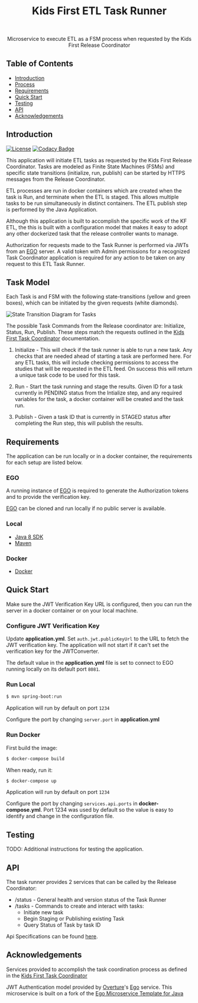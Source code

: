 <h1 align="center"> Kids First ETL Task Runner </h1> <br>

<p align="center">
  Microservice to execute ETL as a FSM process when requested by the Kids First Release Coordinator
</p>


## Table of Contents

- [Introduction](#introduction)
- [Process](#process)
- [Requirements](#requirements)
- [Quick Start](#quick-start)
- [Testing](#testing)
- [API](#requirements)
- [Acknowledgements](#acknowledgements)


## Introduction

[![License](https://img.shields.io/badge/License-Apache%202.0-blue.svg)](https://opensource.org/licenses/Apache-2.0)
[![Codacy Badge](https://api.codacy.com/project/badge/Grade/e91606af4a364076a7058c5ea1c006a8)](https://www.codacy.com/app/joneubank/kf-portal-etl-coordinator?utm_source=github.com&amp;utm_medium=referral&amp;utm_content=overture-stack/microservice-template-java&amp;utm_campaign=Badge_Grade)

This application will initiate ETL tasks as requested by the Kids First Release Coordinator. Tasks are modeled as Finite State Machines (FSMs) and specific state transitions (initialize, run, publish) can be started by HTTPS messages from the Release Coordinator. 

ETL processes are run in docker containers which are created when the task is Run, and terminate when the ETL is staged. This allows multiple tasks to be run simultaneously in distinct containers. The ETL publish step is performed by the Java Application.

Although this application is built to accomplish the specific work of the KF ETL, the  this is built with a configuration model that makes it easy to adopt any other dockerized task that the release controller wants to manage.

Authorization for requests made to the Task Runner is performed via JWTs from an [EGO](https://github.com/overture-stack/ego) server. A valid token with Admin permissions for a recognized Task Coordinator application is required for any action to be taken on any request to this ETL Task Runner.

## Task Model
Each Task is and FSM with the following state-transitions (yellow and green boxes), which can be initiated by the given requests (white diamonds).

![State Transition Diagram for Tasks](state-diagram.png "State Transition Diagram for Tasks")

The possible Task Commands from the Release coordinator are:
Initialize, Status, Run, Publish. These steps match the requests outlined in the [Kids First Task Coordinator](https://github.com/kids-first/kf-api-release-coordinator#sequence-of-operations-success-case) documentation.

1. Initialize - This will check if the task runner is able to run a new task. Any checks that are needed ahead of starting a task are performed here. For any ETL tasks, this will include checking permissions to access the studies that will be requested in the ETL feed. On success this will return a unique task code to be used for this task.

2. Run - Start the task running and stage the results. Given ID for a task currently in PENDING status from the Intialize step, and any required variables for the task, a docker container will be created and the task run.

3. Publish - Given a task ID that is currently in STAGED status after completing the Run step, this will publish the results.

## Requirements
The application can be run locally or in a docker container, the requirements for each setup are listed below.


### EGO
A running instance of [EGO](https://github.com/overture-stack/ego/) is required to generate the Authorization tokens and to provide the verification key.

[EGO](https://github.com/overture-stack/ego/) can be cloned and run locally if no public server is available. 


### Local
* [Java 8 SDK](http://www.oracle.com/technetwork/java/javase/downloads/jdk8-downloads-2133151.html)
* [Maven](https://maven.apache.org/download.cgi)


### Docker
* [Docker](https://www.docker.com/get-docker)


## Quick Start
Make sure the JWT Verification Key URL is configured, then you can run the server in a docker container or on your local machine.

### Configure JWT Verification Key
Update __application.yml__. Set `auth.jwt.publicKeyUrl` to the URL to fetch the JWT verification key. The application will not start if it can't set the verification key for the JWTConverter.

The default value in the __application.yml__ file is set to connect to EGO running locally on its default port `8081`.

### Run Local
```bash
$ mvn spring-boot:run
```

Application will run by default on port `1234`

Configure the port by changing `server.port` in __application.yml__


### Run Docker

First build the image:
```bash
$ docker-compose build
```

When ready, run it:
```bash
$ docker-compose up
```

Application will run by default on port `1234`

Configure the port by changing `services.api.ports` in __docker-compose.yml__. Port 1234 was used by default so the value is easy to identify and change in the configuration file.


## Testing
TODO: Additional instructions for testing the application.


## API
The task runner provides 2 services that can be called by the Release Coordinator: 

* /status - General health and version status of the Task Runner
* /tasks - Commands to create and interact with tasks:
  * Initiate new task
  * Begin Staging or Publishing existing Task
  * Query Status of Task by task ID

Api Specifications can be found [here](https://kids-first.github.io/kf-api-release-coordinator/docs/task.html).

## Acknowledgements

Services provided to accomplish the task coordination process as defined in the [Kids First Task Coordinator](https://github.com/kids-first/kf-api-release-coordinator)

JWT Authentication model provided by [Overture](https://github.com/overture-stack)'s [Ego](https://github.com/overture-stack/ego) service. This microservice is built on a fork of the [Ego Microservice Template for Java](https://github.com/overture-stack/microservice-template-java)

